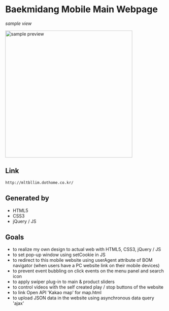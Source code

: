 # Baekmidang Mobile Main Webpage

*sample view*

<img src="baekmidang_m.gif" height="400" alt="sample preview" />

## Link

    http://mltbllim.dothome.co.kr/

## Generated by

- HTML5
- CSS3
- jQuery / JS

## Goals

- to realize my own design to actual web with HTML5, CSS3, jQuery / JS
- to set pop-up window using setCookie in JS
- to redirect to this mobile website using userAgent attribute of BOM navigator (when users have a PC website link on their mobile devices)
- to prevent event bubbling on click events on the menu panel and search icon
- to apply swiper plug-in to main & product sliders
- to control videos with the self created play / stop buttons of the website
- to link Open API 'Kakao map' for map.html
- to upload JSON data in the website using asynchronous data query 'ajax'
